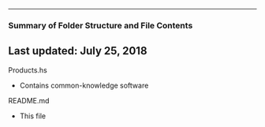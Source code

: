 --------------------------------------------------
### Summary of Folder Structure and File Contents
Last updated: July 25, 2018
--------------------------------------------------

Products.hs
  - Contains common-knowledge software
  
README.md
  - This file
